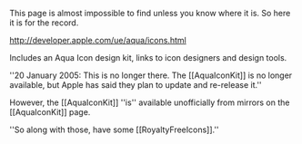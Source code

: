 This page is almost impossible to find unless you know where it is. So here it is for the record.

http://developer.apple.com/ue/aqua/icons.html

Includes an Aqua Icon design kit, links to icon designers and design tools.

''20 January 2005: This is no longer there. The [[AquaIconKit]] is no longer available, but Apple has said they plan to update and re-release it.''

However, the [[AquaIconKit]] ''is'' available unofficially from mirrors on the [[AquaIconKit]] page.

''So along with those, have some [[RoyaltyFreeIcons]].''